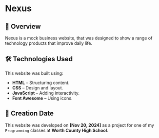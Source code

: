 # Nexus

## 📌 Overview
Nexus is a mock business website, that was designed to show a range of technology products that improve daily life.

## 🛠️ Technologies Used
This website was built using:
- **HTML** – Structuring content.
- **CSS** – Design and layout.
- **JavaScript** – Adding interactivity.
- **Font Awesome** – Using icons.

## 📅 Creation Date
This website was developed on **[Nov 20, 2024]** as a project for one of my `Programming` classes at **Worth County High School**.
